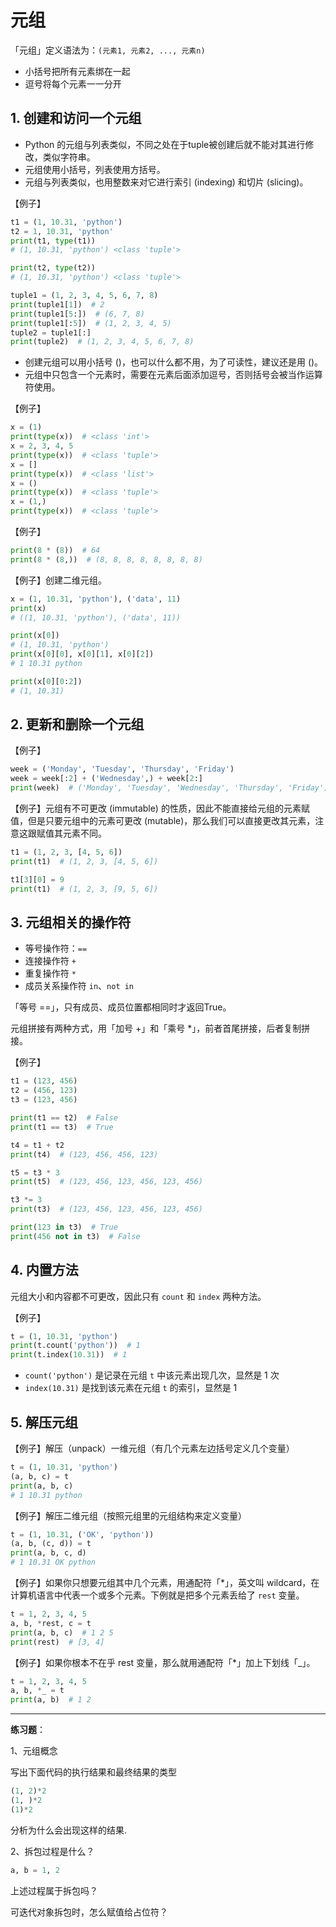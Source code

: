 # 元组

「元组」定义语法为：`(元素1, 元素2, ..., 元素n)`
- 小括号把所有元素绑在一起
- 逗号将每个元素一一分开

## 1. 创建和访问一个元组

- Python 的元组与列表类似，不同之处在于tuple被创建后就不能对其进行修改，类似字符串。
- 元组使用小括号，列表使用方括号。
- 元组与列表类似，也用整数来对它进行索引 (indexing) 和切片 (slicing)。

【例子】

```python
t1 = (1, 10.31, 'python')
t2 = 1, 10.31, 'python'
print(t1, type(t1))
# (1, 10.31, 'python') <class 'tuple'>

print(t2, type(t2))
# (1, 10.31, 'python') <class 'tuple'>

tuple1 = (1, 2, 3, 4, 5, 6, 7, 8)
print(tuple1[1])  # 2
print(tuple1[5:])  # (6, 7, 8)
print(tuple1[:5])  # (1, 2, 3, 4, 5)
tuple2 = tuple1[:]
print(tuple2)  # (1, 2, 3, 4, 5, 6, 7, 8)
```

- 创建元组可以用小括号 ()，也可以什么都不用，为了可读性，建议还是用 ()。
- 元组中只包含一个元素时，需要在元素后面添加逗号，否则括号会被当作运算符使用。

【例子】

```python
x = (1)
print(type(x))  # <class 'int'>
x = 2, 3, 4, 5
print(type(x))  # <class 'tuple'>
x = []
print(type(x))  # <class 'list'>
x = ()
print(type(x))  # <class 'tuple'>
x = (1,)
print(type(x))  # <class 'tuple'>
```

【例子】

```python
print(8 * (8))  # 64
print(8 * (8,))  # (8, 8, 8, 8, 8, 8, 8, 8)
```

【例子】创建二维元组。

```python
x = (1, 10.31, 'python'), ('data', 11)
print(x)
# ((1, 10.31, 'python'), ('data', 11))

print(x[0])
# (1, 10.31, 'python')
print(x[0][0], x[0][1], x[0][2])
# 1 10.31 python

print(x[0][0:2])
# (1, 10.31)
```



## 2. 更新和删除一个元组

【例子】

```python
week = ('Monday', 'Tuesday', 'Thursday', 'Friday')
week = week[:2] + ('Wednesday',) + week[2:]
print(week)  # ('Monday', 'Tuesday', 'Wednesday', 'Thursday', 'Friday')
```

【例子】元组有不可更改 (immutable) 的性质，因此不能直接给元组的元素赋值，但是只要元组中的元素可更改 (mutable)，那么我们可以直接更改其元素，注意这跟赋值其元素不同。
```python
t1 = (1, 2, 3, [4, 5, 6])
print(t1)  # (1, 2, 3, [4, 5, 6])

t1[3][0] = 9
print(t1)  # (1, 2, 3, [9, 5, 6])
```



## 3. 元组相关的操作符

- 等号操作符：`==`
- 连接操作符 `+`
- 重复操作符 `*`
- 成员关系操作符 `in`、`not in`

「等号 ==」，只有成员、成员位置都相同时才返回True。

元组拼接有两种方式，用「加号 +」和「乘号 *」，前者首尾拼接，后者复制拼接。

【例子】

```python
t1 = (123, 456)
t2 = (456, 123)
t3 = (123, 456)

print(t1 == t2)  # False
print(t1 == t3)  # True

t4 = t1 + t2
print(t4)  # (123, 456, 456, 123)

t5 = t3 * 3
print(t5)  # (123, 456, 123, 456, 123, 456)

t3 *= 3
print(t3)  # (123, 456, 123, 456, 123, 456)

print(123 in t3)  # True
print(456 not in t3)  # False
```

## 4. 内置方法

元组大小和内容都不可更改，因此只有 `count` 和 `index` 两种方法。

【例子】
```python
t = (1, 10.31, 'python')
print(t.count('python'))  # 1
print(t.index(10.31))  # 1
```
- `count('python')` 是记录在元组 `t` 中该元素出现几次，显然是 1 次
- `index(10.31)` 是找到该元素在元组 `t` 的索引，显然是 1

## 5. 解压元组

【例子】解压（unpack）一维元组（有几个元素左边括号定义几个变量）


```python
t = (1, 10.31, 'python')
(a, b, c) = t
print(a, b, c)
# 1 10.31 python
```

【例子】解压二维元组（按照元组里的元组结构来定义变量）
```python
t = (1, 10.31, ('OK', 'python'))
(a, b, (c, d)) = t
print(a, b, c, d)
# 1 10.31 OK python
```

【例子】如果你只想要元组其中几个元素，用通配符「*」，英文叫 wildcard，在计算机语言中代表一个或多个元素。下例就是把多个元素丢给了 `rest` 变量。

```python
t = 1, 2, 3, 4, 5
a, b, *rest, c = t
print(a, b, c)  # 1 2 5
print(rest)  # [3, 4]
```
【例子】如果你根本不在乎 rest 变量，那么就用通配符「*」加上下划线「_」。

```python
t = 1, 2, 3, 4, 5
a, b, *_ = t
print(a, b)  # 1 2
```

---
**练习题**：

1、元组概念

写出下面代码的执行结果和最终结果的类型

```python
(1, 2)*2
(1, )*2
(1)*2
```

分析为什么会出现这样的结果.

2、拆包过程是什么？

```python
a, b = 1, 2
```

上述过程属于拆包吗？

可迭代对象拆包时，怎么赋值给占位符？


